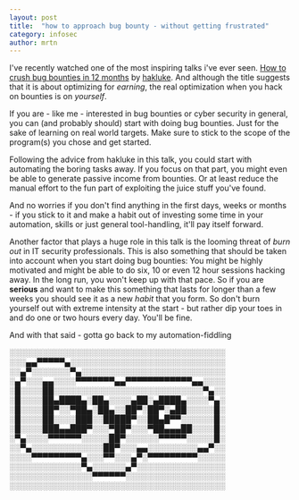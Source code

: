 ```yaml
---
layout: post
title:  "how to approach bug bounty - without getting frustrated"
category: infosec
author: mrtn
---
```


I've recently watched one of the most inspiring talks i've ever seen. [How to crush bug bounties in 12 months](https://youtu.be/AbebbJ3cRLI) by [hakluke](https://twitter.com/hakluke). And although the title suggests that it is about optimizing for _earning_, the real optimization when you hack on bounties is on _yourself_. 

If you are - like me - interested in bug bounties or cyber security in general, you can (and probably should) start with doing bug bounties. Just for the sake of learning on real world targets. Make sure to stick to the scope of the program(s) you chose and get started. 

Following the advice from hakluke in this talk, you could start with automating the boring tasks away. If you focus on that part, you might even be able to generate passive income from bounties. Or at least reduce the manual effort to the fun part of exploiting the juice stuff you've found.

And no worries if you don't find anything in the first days, weeks or months - if you stick to it and make a habit out of investing some time in your automation, skills or just general tool-handling, it'll pay itself forward. 

Another factor that plays a huge role in this talk is the looming threat of _burn out_ in IT security professionals. This is also something that should be taken into account when you start doing bug bounties: You might be highly motivated and might be able to do six, 10 or even 12 hour sessions hacking away. In the long run, you won't keep up with that pace. So if you are **serious** and want to make this something that lasts for longer than a few weeks you should see it as a new *habit* that you form. So don't burn yourself out with extreme intensity at the start - but rather dip your toes in and do one or two hours every day. You'll be fine. 

And with that said - gotta go back to my automation-fiddling 

░░░░░░░░░░░░░░░░░░░░░░░░░░░░░░░░░░░░░░░
░░░▄▄▀▀▀▀▀▄░░░░░░░░░░░░░░░░░░░░░░░░░░░░
░░▄▀░░░░░░░▀▄░░░░░░░░░░░░░░░░░░░░░░░░░░
░▄▀░░░▄▄░░░░▀▀▀▀▀▀▀▄▄▀▀▀▀▀▀▀▀▀▀▀▀▄▄░░░░
░█░░░░██░░░░░░░░░░░░░░░░░░░░░░░░░░░▀▄░░
░█░░░░██▄████▄░██▄░░░░▄██░▄████▄░░░░▀▄░
░█░░░░██▀░░▀██▄░██▄░░██▀░██▀░▄██░░░░░█░
░█░░░░██░░░░███░░█████▀░░██▄█▀▀░░░░░░█░
░█░░░░███▄▄███▀░░░▀██▀░░░▀██▄▄▄██░░░░█░
░▀▄░░░░▀▀▀▀▀▀░░░░░██▀░░░░░░▀▀▀▀▀░░░░░█░
░░▀▄░░░░░░░░░░░░░██▀░░░▄▄░░░░░░░░░▄▄▀░░
░░░░▀▀▀▀▀▀▀▀▀▄░░░▀▀░░░▄▀░▀▀▀▀▀▀▀▀▀░░░░░
░░░░░░░░░░░░░▀▄░░░░░░▄▀░░░░░░░░░░░░░░░░
░░░░░░░░░░░░░░░▀▀▀▀▀▀░░░░░░░░░░░░░░░░░░
░░░░░░░░░░░░░░░░░░░░░░░░░░░░░░░░░░░░░░░


